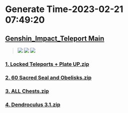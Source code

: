 # Generate Time-2023-02-21 07:49:20

## [Genshin_Impact_Teleport Main](https://github.com/Sam5440/Genshin_Impact_Teleport)

>![](https://komarev.com/ghpvc/?username=done439)
>![](https://komarev.com/ghpvc/?username=done438)
>![](https://komarev.com/ghpvc/?username=done437)

### [1. Locked Teleports + Plate UP.zip](https://raw.githubusercontent.com/Sam5440/Genshin_Impact_Teleport/download/ManualCollectPoint/ExploreTo100/Sumeru_Desert_100/1.%20Locked%20Teleports%20%2B%20Plate%20UP.zip)

### [2. 60 Sacred Seal and Obelisks.zip](https://raw.githubusercontent.com/Sam5440/Genshin_Impact_Teleport/download/ManualCollectPoint/ExploreTo100/Sumeru_Desert_100/2.%2060%20Sacred%20Seal%20and%20Obelisks.zip)

### [3. ALL Chests.zip](https://raw.githubusercontent.com/Sam5440/Genshin_Impact_Teleport/download/ManualCollectPoint/ExploreTo100/Sumeru_Desert_100/3.%20ALL%20Chests.zip)

### [4. Dendroculus 3.1.zip](https://raw.githubusercontent.com/Sam5440/Genshin_Impact_Teleport/download/ManualCollectPoint/ExploreTo100/Sumeru_Desert_100/4.%20Dendroculus%203.1.zip)

